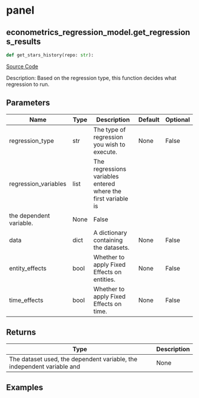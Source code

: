 # panel

## econometrics_regression_model.get_regressions_results

```python
def get_stars_history(repo: str):
```
[Source Code](https://github.com/OpenBB-finance/OpenBBTerminal/tree/main/openbb_terminal/econometrics/regression_model.py#L33)

Description: Based on the regression type, this function decides what regression to run.

## Parameters

| Name | Type | Description | Default | Optional |
| ---- | ---- | ----------- | ------- | -------- |
| regression_type | str | The type of regression you wish to execute. | None | False |
| regression_variables | list | The regressions variables entered where the first variable is
the dependent variable. | None | False |
| data | dict | A dictionary containing the datasets. | None | False |
| entity_effects | bool | Whether to apply Fixed Effects on entities. | None | False |
| time_effects | bool | Whether to apply Fixed Effects on time. | None | False |

## Returns

| Type | Description |
| ---- | ----------- |
| The dataset used, the dependent variable, the independent variable and | None |

## Examples

